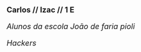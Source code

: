 <b>Carlos // Izac // 1 E</b>


<i>Alunos da escola João de faria pioli</i>


<i>Hackers<!DOCTYPE html>
<html>
<style>
body {
  font-size: 20px;
} </i>


<i>2007</i>


<i>cursando o ensino médio</i>

